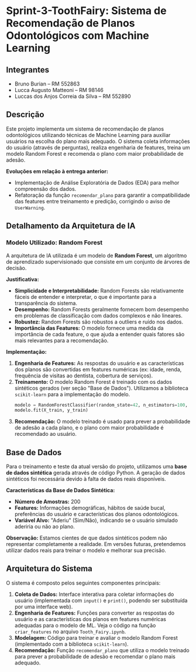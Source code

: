 # Sprint-3-ToothFairy: Sistema de Recomendação de Planos Odontológicos com Machine Learning

## Integrantes
*    Bruno Burian – RM 552863
*    Lucca Augusto Matteoni – RM 98146
*    Luccas dos Anjos Correia da Silva – RM 552890

## Descrição

Este projeto implementa um sistema de recomendação de planos odontológicos utilizando técnicas de Machine Learning para auxiliar usuários na escolha do plano mais adequado. O sistema coleta informações do usuário (através de perguntas), realiza engenharia de features, treina um modelo Random Forest e recomenda o plano com maior probabilidade de adesão.

**Evoluções em relação à entrega anterior:**

*   Implementação de Análise Exploratória de Dados (EDA) para melhor compreensão dos dados.
*   Refatoração da função `recomendar_plano` para garantir a compatibilidade das features entre treinamento e predição, corrigindo o aviso de `UserWarning`.

## Detalhamento da Arquitetura de IA

### Modelo Utilizado: Random Forest

A arquitetura de IA utilizada é um modelo de **Random Forest**, um algoritmo de aprendizado supervisionado que consiste em um conjunto de árvores de decisão.

**Justificativa:**

*   **Simplicidade e Interpretabilidade:** Random Forests são relativamente fáceis de entender e interpretar, o que é importante para a transparência do sistema.
*   **Desempenho:** Random Forests geralmente fornecem bom desempenho em problemas de classificação com dados complexos e não lineares.
*   **Robustez:** Random Forests são robustos a outliers e ruído nos dados.
*   **Importância das Features:** O modelo fornece uma medida da importância de cada feature, o que ajuda a entender quais fatores são mais relevantes para a recomendação.

**Implementação:**

1.  **Engenharia de Features:** As respostas do usuário e as características dos planos são convertidas em features numéricas (ex: idade, renda, frequência de visitas ao dentista, cobertura de serviços).
2.  **Treinamento:** O modelo Random Forest é treinado com os dados sintéticos gerados (ver seção "Base de Dados"). Utilizamos a biblioteca `scikit-learn` para a implementação do modelo.
    ```python
    modelo = RandomForestClassifier(random_state=42, n_estimators=100, max_depth=5)
    modelo.fit(X_train, y_train)
    ```
3.  **Recomendação:** O modelo treinado é usado para prever a probabilidade de adesão a cada plano, e o plano com maior probabilidade é recomendado ao usuário.

## Base de Dados

Para o treinamento e teste da atual versão do projeto, utilizamos uma **base de dados sintética** gerada através de código Python. A geração de dados sintéticos foi necessária devido à falta de dados reais disponíveis.

**Características da Base de Dados Sintética:**

*   **Número de Amostras:** 200
*   **Features:** Informações demográficas, hábitos de saúde bucal, preferências do usuário e características dos planos odontológicos.
*   **Variável Alvo:** "Aderiu" (Sim/Não), indicando se o usuário simulado aderiria ou não ao plano.

**Observação:** Estamos cientes de que dados sintéticos podem não representar completamente a realidade. Em versões futuras, pretendemos utilizar dados reais para treinar o modelo e melhorar sua precisão.

## Arquitetura do Sistema

O sistema é composto pelos seguintes componentes principais:

1.  **Coleta de Dados:** Interface interativa para coletar informações do usuário (implementada com `input()` e `print()`, podendo ser substituída por uma interface web).
2.  **Engenharia de Features:** Funções para converter as respostas do usuário e as características dos planos em features numéricas adequadas para o modelo de ML. Veja o código na função `criar_features` no arquivo `Tooth_Fairy.ipynb`.
3.  **Modelagem:** Código para treinar e avaliar o modelo Random Forest (implementado com a biblioteca `scikit-learn`).
4.  **Recomendação:** Função `recomendar_plano` que utiliza o modelo treinado para prever a probabilidade de adesão e recomendar o plano mais adequado.
